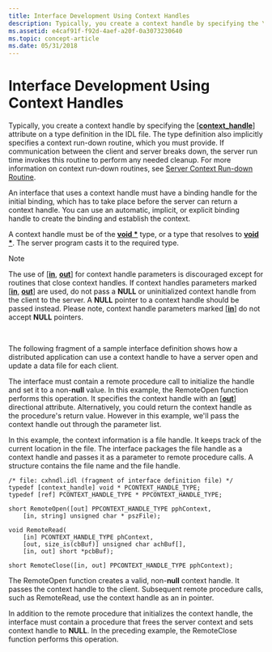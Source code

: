 ```yaml
---
title: Interface Development Using Context Handles
description: Typically, you create a context handle by specifying the \ context\_handle\ attribute on a type definition in the IDL file.
ms.assetid: e4caf91f-f92d-4aef-a20f-0a3073230640
ms.topic: concept-article
ms.date: 05/31/2018
---
```


# Interface Development Using Context Handles

Typically, you create a context handle by specifying the \[[**context\_handle**](/windows/desktop/Midl/context-handle)\] attribute on a type definition in the IDL file. The type definition also implicitly specifies a context run-down routine, which you must provide. If communication between the client and server breaks down, the server run time invokes this routine to perform any needed cleanup. For more information on context run-down routines, see [Server Context Run-down Routine](server-context-run-down-routine.md).

An interface that uses a context handle must have a binding handle for the initial binding, which has to take place before the server can return a context handle. You can use an automatic, implicit, or explicit binding handle to create the binding and establish the context.

A context handle must be of the [**void \***](/windows/desktop/Midl/void) type, or a type that resolves to [**void \***](/windows/desktop/Midl/void). The server program casts it to the required type.

> [!Note]  
> The use of \[[**in**](/windows/desktop/Midl/in), [**out**](/windows/desktop/Midl/out-idl)\] for context handle parameters is discouraged except for routines that close context handles. If context handles parameters marked \[[**in**](/windows/desktop/Midl/in), [**out**](/windows/desktop/Midl/out-idl)\] are used, do not pass a **NULL** or uninitialized context handle from the client to the server. A **NULL** pointer to a context handle should be passed instead. Please note, context handle parameters marked \[[**in**](/windows/desktop/Midl/in)\] do not accept **NULL** pointers.

 

The following fragment of a sample interface definition shows how a distributed application can use a context handle to have a server open and update a data file for each client.

The interface must contain a remote procedure call to initialize the handle and set it to a non-**null** value. In this example, the RemoteOpen function performs this operation. It specifies the context handle with an \[[**out**](/windows/desktop/Midl/out-idl)\] directional attribute. Alternatively, you could return the context handle as the procedure's return value. However in this example, we'll pass the context handle out through the parameter list.

In this example, the context information is a file handle. It keeps track of the current location in the file. The interface packages the file handle as a context handle and passes it as a parameter to remote procedure calls. A structure contains the file name and the file handle.

``` syntax
/* file: cxhndl.idl (fragment of interface definition file) */
typedef [context_handle] void * PCONTEXT_HANDLE_TYPE;
typedef [ref] PCONTEXT_HANDLE_TYPE * PPCONTEXT_HANDLE_TYPE;
 
short RemoteOpen([out] PPCONTEXT_HANDLE_TYPE pphContext,
    [in, string] unsigned char * pszFile);
 
void RemoteRead(
    [in] PCONTEXT_HANDLE_TYPE phContext,
    [out, size_is(cbBuf)] unsigned char achBuf[],
    [in, out] short *pcbBuf);
 
short RemoteClose([in, out] PPCONTEXT_HANDLE_TYPE pphContext);
```

The RemoteOpen function creates a valid, non-**null** context handle. It passes the context handle to the client. Subsequent remote procedure calls, such as RemoteRead, use the context handle as an in pointer.

In addition to the remote procedure that initializes the context handle, the interface must contain a procedure that frees the server context and sets context handle to **NULL**. In the preceding example, the RemoteClose function performs this operation.

 

 
